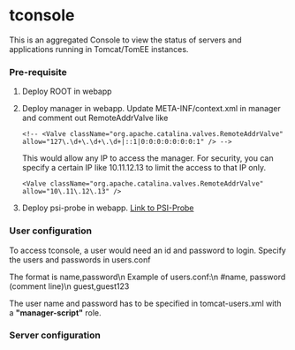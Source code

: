 # tconsole

This is an aggregated Console to view the status of servers and applications running in Tomcat/TomEE instances.

### Pre-requisite
1. Deploy ROOT in webapp
2. Deploy manager in webapp.
   Update META-INF/context.xml in manager and comment out RemoteAddrValve like 
   
   `<!--
   <Valve className="org.apache.catalina.valves.RemoteAddrValve"
         allow="127\.\d+\.\d+\.\d+|::1|0:0:0:0:0:0:0:1" />
   -->`
   
   This would allow any IP to access the manager. For security, you can
   specify a certain IP like 10.11.12.13 to limit the access to that IP only.
   
   `<Valve className="org.apache.catalina.valves.RemoteAddrValve"
         allow="10\.11\.12\.13" />`

3. Deploy psi-probe in webapp. [Link to PSI-Probe](https://github.com/psi-probe/psi-probe)

### User configuration
To access tconsole, a user would need an id and password to login. Specify the users and passwords in users.conf

The format is name,password\n
Example of users.conf:\n
#name, password (comment line)\n
guest,guest123

The user name and password has to be specified in tomcat-users.xml with a **"manager-script"** role.

### Server configuration
